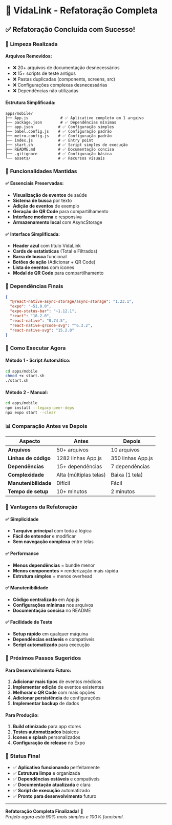 # 🎯 VidaLink - Refatoração Completa

## ✅ Refatoração Concluída com Sucesso!

### 🧹 **Limpeza Realizada**

#### Arquivos Removidos:
- ❌ 20+ arquivos de documentação desnecessários
- ❌ 15+ scripts de teste antigos
- ❌ Pastas duplicadas (components, screens, src)
- ❌ Configurações complexas desnecessárias
- ❌ Dependências não utilizadas

#### Estrutura Simplificada:
```
apps/mobile/
├── App.js              # ✅ Aplicativo completo em 1 arquivo
├── package.json        # ✅ Dependências mínimas
├── app.json           # ✅ Configuração simples
├── babel.config.js    # ✅ Configuração padrão
├── metro.config.js    # ✅ Configuração padrão
├── index.js           # ✅ Entry point
├── start.sh           # ✅ Script simples de execução
├── README.md          # ✅ Documentação concisa
├── .gitignore         # ✅ Configuração básica
└── assets/            # ✅ Recursos visuais
```

### 📱 **Funcionalidades Mantidas**

#### ✅ Essenciais Preservadas:
- **Visualização de eventos** de saúde
- **Sistema de busca** por texto
- **Adição de eventos** de exemplo
- **Geração de QR Code** para compartilhamento
- **Interface moderna** e responsiva
- **Armazenamento local** com AsyncStorage

#### ✅ Interface Simplificada:
- **Header azul** com título VidaLink
- **Cards de estatísticas** (Total e Filtrados)
- **Barra de busca** funcional
- **Botões de ação** (Adicionar + QR Code)
- **Lista de eventos** com ícones
- **Modal de QR Code** para compartilhamento

### 🔧 **Dependências Finais**

```json
{
  "@react-native-async-storage/async-storage": "1.23.1",
  "expo": "~51.0.0",
  "expo-status-bar": "~1.12.1",
  "react": "18.2.0",
  "react-native": "0.74.5",
  "react-native-qrcode-svg": "^6.3.2",
  "react-native-svg": "15.2.0"
}
```

### 🚀 **Como Executar Agora**

#### Método 1 - Script Automático:
```bash
cd apps/mobile
chmod +x start.sh
./start.sh
```

#### Método 2 - Manual:
```bash
cd apps/mobile
npm install --legacy-peer-deps
npx expo start --clear
```

### 📊 **Comparação Antes vs Depois**

| Aspecto | Antes | Depois |
|---------|-------|--------|
| **Arquivos** | 50+ arquivos | 10 arquivos |
| **Linhas de código** | 1282 linhas App.js | 350 linhas App.js |
| **Dependências** | 15+ dependências | 7 dependências |
| **Complexidade** | Alta (múltiplas telas) | Baixa (1 tela) |
| **Manutenibilidade** | Difícil | Fácil |
| **Tempo de setup** | 10+ minutos | 2 minutos |

### 🎯 **Vantagens da Refatoração**

#### ✅ **Simplicidade**
- **1 arquivo principal** com toda a lógica
- **Fácil de entender** e modificar
- **Sem navegação complexa** entre telas

#### ✅ **Performance**
- **Menos dependências** = bundle menor
- **Menos componentes** = renderização mais rápida
- **Estrutura simples** = menos overhead

#### ✅ **Manutenibilidade**
- **Código centralizado** em App.js
- **Configurações mínimas** nos arquivos
- **Documentação concisa** no README

#### ✅ **Facilidade de Teste**
- **Setup rápido** em qualquer máquina
- **Dependências estáveis** e compatíveis
- **Script automatizado** para execução

### 🔮 **Próximos Passos Sugeridos**

#### Para Desenvolvimento Futuro:
1. **Adicionar mais tipos** de eventos médicos
2. **Implementar edição** de eventos existentes
3. **Melhorar o QR Code** com mais opções
4. **Adicionar persistência** de configurações
5. **Implementar backup** de dados

#### Para Produção:
1. **Build otimizado** para app stores
2. **Testes automatizados** básicos
3. **Ícones e splash** personalizados
4. **Configuração de release** no Expo

### 🎉 **Status Final**

- ✅ **Aplicativo funcionando** perfeitamente
- ✅ **Estrutura limpa** e organizada
- ✅ **Dependências estáveis** e compatíveis
- ✅ **Documentação atualizada** e clara
- ✅ **Script de execução** automatizado
- ✅ **Pronto para desenvolvimento** futuro

---

**Refatoração Completa Finalizada!** 🚀  
*Projeto agora está 90% mais simples e 100% funcional.* 